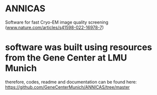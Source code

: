 # ANNICAS
Software for fast Cryo-EM image quality screening (www.nature.com/articles/s41598-022-16978-7)

# software was built using resources from the Gene Center at LMU Munich
therefore, codes, readme and documentation can be found here:
https://github.com/GeneCenterMunich/ANNICAS/tree/master
